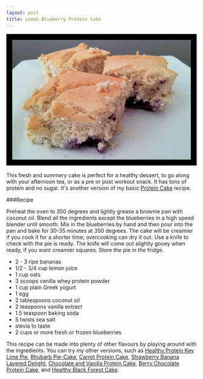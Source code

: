 ```yaml
---
layout: post
title: Lemon Blueberry Protein Cake  
---
```


![Lemon Blueberry Protein Cake](/images/lemon_blueberry_protein_cake.jpg)

This fresh and summery cake is perfect for a healthy dessert, to go along with your afternoon tea, or as a pre or post workout snack. It has tons of protein and no sugar.  It's another version of my basic [Protein Cake](http://teri-lynn.ca/2014/04/13/protein-cake/) recipe. 


###Recipe

Preheat the oven to 350 degrees and lightly grease a brownie pan with coconut oil. Blend all the ingredients except the blueberries in a high speed blender until smooth. Mix in the blueberries by hand and then pour into the pan and bake for 30-35 minutes at 350 degrees. The cake will be creamier if you cook it for a shorter time; overcooking can dry it out. Use a knife to check with the pie is ready. The knife will come out slightly gooey when ready, if you want creamier squares. Store the pie in the fridge. 

- 2 - 3 ripe bananas
- 1/2 - 3/4 cup lemon juice 
- 1 cup oats
- 3 scoops vanilla whey protein powder
- 1 cup plain Greek yogurt
- 1 egg 
- 2 tablespoons coconut oil
- 2 teaspoons vanilla extract
- 1.5 teaspoon baking soda
- 5 twists sea salt
- stevia to taste 
- 2 cups or more fresh or frozen blueberries

This recipe can be made into plenty of other flavours by playing around with the ingredients. You can try my other versions, such as [Healthy Protein Key Lime Pie](http://teri-lynn.ca/2014/08/01/healthy-protein-key-lime-pie/), [Rhubarb Pie-Cake](http://teri-lynn.ca/2014/06/23/rhubarb-pie-cake/), [Carrot Protein Cake](http://teri-lynn.ca/2014/05/18/carrot-protein-cake/), [Strawberry Banana Layered Delight](http://teri-lynn.ca/2014/04/22/strawberry-banana-layered-delight/), [Chocolate and Vanilla Protein Cake](http://teri-lynn.ca/2014/04/13/protein-cake/), [Berry Chocolate Protein Cake](http://teri-lynn.ca/2014/08/11/berry-chocolate-protein-cake/), and [Healthy Black Forest Cake](http://teri-lynn.ca/2014/08/12/healthy-black-forest-cake/).

  
